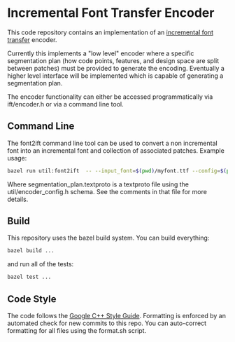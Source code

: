 # Incremental Font Transfer Encoder

This code repository contains an implementation of an [incremental font transfer](https://w3c.github.io/IFT/Overview.html) encoder.

Currently this implements a "low level" encoder where a specific segmentation plan  (how code points, features, and design space are
split between patches) must be provided to generate the encoding. Eventually a higher level interface will be implemented which is
capable of generating a segmentation plan.

The encoder functionality can either be accessed programmatically via ift/encoder.h or via a command line tool.

## Command Line

The font2ift command line tool can be used to convert a non incremental font into an incremental font and collection of associated
patches. Example usage:

```sh
bazel run util:font2ift  -- --input_font=$(pwd)/myfont.ttf --config=$(pwd)/segmentation_plan.txtpb --output_path=$(pwd)/ --output_font="myfont.ift.ttf"
```

Where segmentation_plan.textproto is a textproto file using the util/encoder_config.h schema. See the comments in that file for more details.

## Build

This repository uses the bazel build system. You can build everything:

```sh
bazel build ...
```

and run all of the tests:

```sh
bazel test ...
```

## Code Style

The code follows the [Google C++ Style Guide](https://google.github.io/styleguide/cppguide.html). Formatting is enforced by an automated check for new
commits to this repo. You can auto-correct formatting for all files using the format.sh script.
